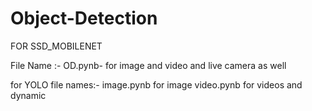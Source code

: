 # Object-Detection

FOR SSD_MOBILENET

File Name :- OD.pynb- for image and video and live camera as well

for YOLO
file names:- image.pynb for image
             video.pynb for videos and dynamic

